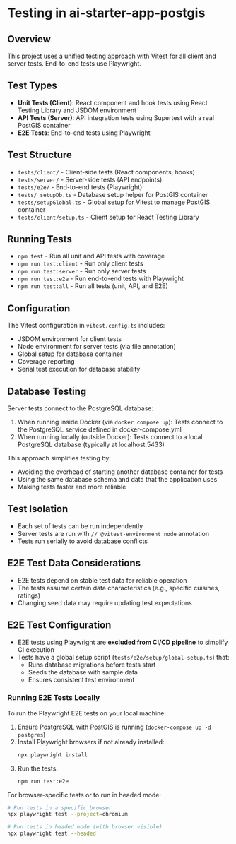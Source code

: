 # Testing in ai-starter-app-postgis

## Overview

This project uses a unified testing approach with Vitest for all client and server tests. End-to-end tests use Playwright.

## Test Types

- **Unit Tests (Client)**: React component and hook tests using React Testing Library and JSDOM environment
- **API Tests (Server)**: API integration tests using Supertest with a real PostGIS container
- **E2E Tests**: End-to-end tests using Playwright

## Test Structure

- `tests/client/` - Client-side tests (React components, hooks)
- `tests/server/` - Server-side tests (API endpoints)
- `tests/e2e/` - End-to-end tests (Playwright)
- `tests/_setupDb.ts` - Database setup helper for PostGIS container
- `tests/setupGlobal.ts` - Global setup for Vitest to manage PostGIS container
- `tests/client/setup.ts` - Client setup for React Testing Library

## Running Tests

- `npm test` - Run all unit and API tests with coverage
- `npm run test:client` - Run only client tests
- `npm run test:server` - Run only server tests
- `npm run test:e2e` - Run end-to-end tests with Playwright
- `npm run test:all` - Run all tests (unit, API, and E2E)

## Configuration

The Vitest configuration in `vitest.config.ts` includes:

- JSDOM environment for client tests
- Node environment for server tests (via file annotation)
- Global setup for database container
- Coverage reporting
- Serial test execution for database stability

## Database Testing

Server tests connect to the PostgreSQL database:

1. When running inside Docker (via `docker compose up`): Tests connect to the PostgreSQL service defined in docker-compose.yml 
2. When running locally (outside Docker): Tests connect to a local PostgreSQL database (typically at localhost:5433)

This approach simplifies testing by:
- Avoiding the overhead of starting another database container for tests
- Using the same database schema and data that the application uses
- Making tests faster and more reliable

## Test Isolation

- Each set of tests can be run independently
- Server tests are run with `// @vitest-environment node` annotation
- Tests run serially to avoid database conflicts

## E2E Test Data Considerations

- E2E tests depend on stable test data for reliable operation
- The tests assume certain data characteristics (e.g., specific cuisines, ratings)
- Changing seed data may require updating test expectations

## E2E Test Configuration

- E2E tests using Playwright are **excluded from CI/CD pipeline** to simplify CI execution
- Tests have a global setup script (`tests/e2e/setup/global-setup.ts`) that:
  - Runs database migrations before tests start
  - Seeds the database with sample data
  - Ensures consistent test environment

### Running E2E Tests Locally

To run the Playwright E2E tests on your local machine:

1. Ensure PostgreSQL with PostGIS is running (`docker-compose up -d postgres`)
2. Install Playwright browsers if not already installed:
   ```bash
   npx playwright install
   ```
3. Run the tests:
   ```bash
   npm run test:e2e
   ```

For browser-specific tests or to run in headed mode:
```bash
# Run tests in a specific browser
npx playwright test --project=chromium

# Run tests in headed mode (with browser visible)
npx playwright test --headed
```